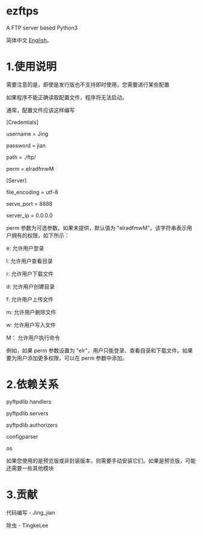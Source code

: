 # ezftps

A FTP server based Python3

简体中文 [English](README.md "The English version of this manual")。
# 1.使用说明

需要注意的是，即使是发行版也不支持即时使用，您需要进行某些配置

如果程序不能正确读取配置文件，程序将无法启动。

通常，配置文件应该这样编写

[Credentials]

username = Jing

password = jian

path = ./ftp/

perm = elradfmwM

[Server]

file_encoding = utf-8

serve_port = 8888

server_ip = 0.0.0.0


perm 参数为可选参数。如果未提供，默认值为 "elradfmwM"。该字符串表示用户拥有的权限，如下所示：

e: 允许用户登录

l: 允许用户查看目录

r: 允许用户下载文件

d: 允许用户创建目录

f: 允许用户上传文件

m: 允许用户删除文件

w: 允许用户写入文件

M： 允许用户执行命令

例如，如果 perm 参数设置为 "elr"，用户只能登录、查看目录和下载文件。如果要为用户添加更多权限，可以在 perm 参数中添加。

# 2.依赖关系

pyftpdlib.handlers

pyftpdlib.servers

pyftpdlib.authorizers

configparser

os

如果您使用的是预览版或非封装版本，则需要手动安装它们。如果是预览版，可能还需要一些其他模块

# 3.贡献

代码编写 - Jing_jian

除虫 - TingkeLee
